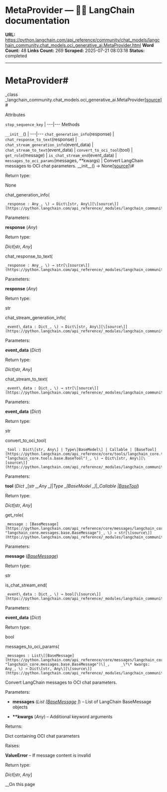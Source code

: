 # MetaProvider — 🦜🔗 LangChain  documentation

**URL:** https://python.langchain.com/api_reference/community/chat_models/langchain_community.chat_models.oci_generative_ai.MetaProvider.html
**Word Count:** 48
**Links Count:** 269
**Scraped:** 2025-07-21 08:03:18
**Status:** completed

---

# MetaProvider\#

_class _langchain\_community.chat\_models.oci\_generative\_ai.MetaProvider[\[source\]](https://python.langchain.com/api_reference/_modules/langchain_community/chat_models/oci_generative_ai.html#MetaProvider)\#     

Attributes

`stop_sequence_key` |    ---|---      Methods

`__init__`\(\) |    ---|---   `chat_generation_info`\(response\) |    `chat_response_to_text`\(response\) |    `chat_stream_generation_info`\(event\_data\) |    `chat_stream_to_text`\(event\_data\) |    `convert_to_oci_tool`\(tool\) |    `get_role`\(message\) |    `is_chat_stream_end`\(event\_data\) |    `messages_to_oci_params`\(messages, \*\*kwargs\) | Convert LangChain messages to OCI chat parameters.      \_\_init\_\_\(\) → None[\[source\]](https://python.langchain.com/api_reference/_modules/langchain_community/chat_models/oci_generative_ai.html#MetaProvider.__init__)\#     

Return type:     

None

chat\_generation\_info\(

    _response : Any_, \) → Dict\[str, Any\][\[source\]](https://python.langchain.com/api_reference/_modules/langchain_community/chat_models/oci_generative_ai.html#MetaProvider.chat_generation_info)\#     

Parameters:     

**response** \(_Any_\)

Return type:     

_Dict_\[str, _Any_\]

chat\_response\_to\_text\(

    _response : Any_, \) → str[\[source\]](https://python.langchain.com/api_reference/_modules/langchain_community/chat_models/oci_generative_ai.html#MetaProvider.chat_response_to_text)\#     

Parameters:     

**response** \(_Any_\)

Return type:     

str

chat\_stream\_generation\_info\(

    _event\_data : Dict_, \) → Dict\[str, Any\][\[source\]](https://python.langchain.com/api_reference/_modules/langchain_community/chat_models/oci_generative_ai.html#MetaProvider.chat_stream_generation_info)\#     

Parameters:     

**event\_data** \(_Dict_\)

Return type:     

_Dict_\[str, _Any_\]

chat\_stream\_to\_text\(

    _event\_data : Dict_, \) → str[\[source\]](https://python.langchain.com/api_reference/_modules/langchain_community/chat_models/oci_generative_ai.html#MetaProvider.chat_stream_to_text)\#     

Parameters:     

**event\_data** \(_Dict_\)

Return type:     

str

convert\_to\_oci\_tool\(

    _tool : Dict\[str, Any\] | Type\[BaseModel\] | Callable | [BaseTool](https://python.langchain.com/api_reference/core/tools/langchain_core.tools.base.BaseTool.html#langchain_core.tools.base.BaseTool "langchain_core.tools.base.BaseTool")_, \) → Dict\[str, Any\][\[source\]](https://python.langchain.com/api_reference/_modules/langchain_community/chat_models/oci_generative_ai.html#MetaProvider.convert_to_oci_tool)\#     

Parameters:     

**tool** \(_Dict_ _\[__str_ _,__Any_ _\]__|__Type_ _\[__BaseModel_ _\]__|__Callable_ _|_[_BaseTool_](https://python.langchain.com/api_reference/core/tools/langchain_core.tools.base.BaseTool.html#langchain_core.tools.base.BaseTool "langchain_core.tools.base.BaseTool")\)

Return type:     

_Dict_\[str, _Any_\]

get\_role\(

    _message : [BaseMessage](https://python.langchain.com/api_reference/core/messages/langchain_core.messages.base.BaseMessage.html#langchain_core.messages.base.BaseMessage "langchain_core.messages.base.BaseMessage")_, \) → str[\[source\]](https://python.langchain.com/api_reference/_modules/langchain_community/chat_models/oci_generative_ai.html#MetaProvider.get_role)\#     

Parameters:     

**message** \([_BaseMessage_](https://python.langchain.com/api_reference/core/messages/langchain_core.messages.base.BaseMessage.html#langchain_core.messages.base.BaseMessage "langchain_core.messages.base.BaseMessage")\)

Return type:     

str

is\_chat\_stream\_end\(

    _event\_data : Dict_, \) → bool[\[source\]](https://python.langchain.com/api_reference/_modules/langchain_community/chat_models/oci_generative_ai.html#MetaProvider.is_chat_stream_end)\#     

Parameters:     

**event\_data** \(_Dict_\)

Return type:     

bool

messages\_to\_oci\_params\(

    _messages : List\[[BaseMessage](https://python.langchain.com/api_reference/core/messages/langchain_core.messages.base.BaseMessage.html#langchain_core.messages.base.BaseMessage "langchain_core.messages.base.BaseMessage")\]_,     _\*\* kwargs: Any_, \) → Dict\[str, Any\][\[source\]](https://python.langchain.com/api_reference/_modules/langchain_community/chat_models/oci_generative_ai.html#MetaProvider.messages_to_oci_params)\#     

Convert LangChain messages to OCI chat parameters.

Parameters:     

  * **messages** \(_List_ _\[_[_BaseMessage_](https://python.langchain.com/api_reference/core/messages/langchain_core.messages.base.BaseMessage.html#langchain_core.messages.base.BaseMessage "langchain_core.messages.base.BaseMessage") _\]_\) – List of LangChain BaseMessage objects

  * **\*\*kwargs** \(_Any_\) – Additional keyword arguments

Returns:     

Dict containing OCI chat parameters

Raises:     

**ValueError** – If message content is invalid

Return type:     

_Dict_\[str, _Any_\]

__On this page